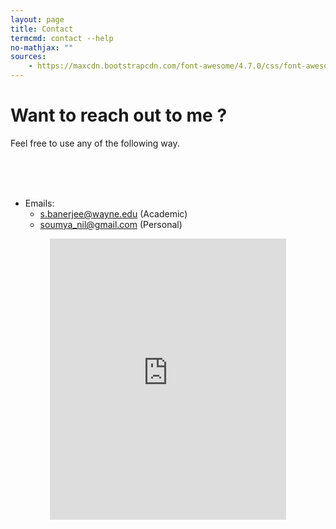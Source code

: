 ```yaml
---
layout: page
title: Contact
termcmd: contact --help
no-mathjax: ""
sources:
    - https://maxcdn.bootstrapcdn.com/font-awesome/4.7.0/css/font-awesome.min.css
---
```


# Want to reach out to me ?

Feel free to use any of the following way.

<center>
<a href="https://www.facebook.com/soumyanil.banerjee.9" target="_blank" class="fa fa-facebook fa-3x"></a>
<a href="https://twitter.com/soumyanil2010" target="_blank" class="fa fa-twitter fa-3x"></a>
<a href="https://scholar.google.com/citations?hl=en&user=xaY1UPgAAAAJ" target="_blank" class="fa fa-google fa-3x"></a>
<a href="https://www.linkedin.com/in/soumyanilbanerjee/" target="_blank" class="fa fa-linkedin fa-3x"></a>
<br> <br>
<a href="https://www.instagram.com/soumya_nil/" target="_blank" class="fa fa-instagram fa-3x"></a>
<a href="https://github.com/soumbane" target="_blank" class="fa fa-github fa-3x"></a>
<a href="{{ '/' | relative_url }}feed.xml" target="_blank" class="fa fa-rss fa-3x"></a>
</center>
<br>

- Emails:
    - <a href="mailto:s.banerjee@wayne.edu">s.banerjee@wayne.edu</a> (Academic)
    - <a href="mailto:soumya_nil@gmail.com">soumya_nil@gmail.com</a> (Personal)

<center>
<iframe
    src="https://www.google.com/maps/embed?pb=!1m18!1m12!1m3!1d2497.782869209485!2d-0.5885819484463943!3d51.24149363783062!2m3!1f0!2f0!3f0!3m2!1i1024!2i768!4f13.1!3m3!1m2!1s0x4875d0c03b636367%3A0x1e6349f465afa67c!2sStag%20Hill%20Court%20Student%20Accomodation!5e0!3m2!1sen!2suk!4v1596477099793!5m2!1sen!2suk"
    width="75%" height="450" frameborder="0" style="border:0;" allowfullscreen="" aria-hidden="false" tabindex="0"></iframe>
</center>
